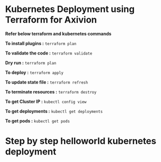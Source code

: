 # Kubernetes Deployment using Terraform for Axivion

**Refer below terraform and kubernetes commands**
  
**To install plugins :** 
```terraform plan```

**To validate the code :** 
```terraform validate```

**Dry run :** 
```terraform plan```

**To deploy :**
```terraform apply```

**To update state file :** 
```terraform refresh```

**To terminate resources :** 
```terraform destroy```

**To get Cluster IP :** 
```kubectl config view```

**To get deployments :** 
```kubectl get deployments```

**To get pods :** 
```kubectl get pods```





# Step by step helloworld kubernetes deployment












